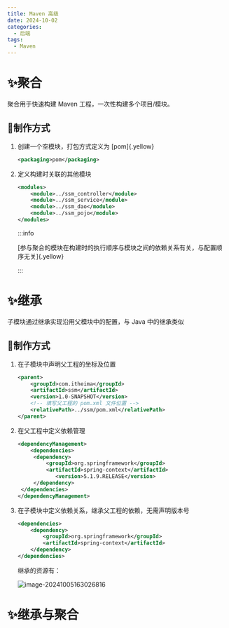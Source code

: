 ```yaml
---
title: Maven 高级
date: 2024-10-02
categories: 
  - 后端
tags: 
  - Maven
---
```


# :sparkles:聚合

聚合用于快速构建 Maven 工程，一次性构建多个项目/模块。

## :sparkling_heart:制作方式

1. 创建一个空模块，打包方式定义为 [pom]{.yellow}

   ```xml 父 pom.xml
   <packaging>pom</packaging>
   ```

2. 定义构建时关联的其他模块

   ```xml 父 pom.xml
   <modules>
       <module>../ssm_controller</module>
       <module>../ssm_service</module>
       <module>../ssm_dao</module>
       <module>../ssm_pojo</module>
   </modules>
   ```

   :::info

   [参与聚合的模块在构建时的执行顺序与模块之间的依赖关系有关，与配置顺序无关]{.yellow}

   :::

# :sparkles:继承

子模块通过继承实现沿用父模块中的配置，与 Java 中的继承类似

## :sparkling_heart:制作方式

1. 在子模块中声明父工程的坐标及位置

   ```xml 子 pom.xml
   <parent>
       <groupId>com.itheima</groupId>
       <artifactId>ssm</artifactId>
       <version>1.0-SNAPSHOT</version>
       <!-- 填写父工程的 pom.xml 文件位置 -->
       <relativePath>../ssm/pom.xml</relativePath>
   </parent>
   ```

2. 在父工程中定义依赖管理

   ```xml 父 pom.xml
   <dependencyManagement>
       <dependencies>
       	<dependency>
           	<groupId>org.springframework</groupId>
           	<artifactId>spring-context</artifactId>
               <version>5.1.9.RELEASE</version>
       	</dependency>
   	</dependencies>
   </dependencyManagement>
   ```

3. 在子模块中定义依赖关系，继承父工程的依赖，无需声明版本号

   ```xml 子 pom.xml
   <dependencies>
       <dependency>
           <groupId>org.springframework</groupId>
           <artifactId>spring-context</artifactId>
       </dependency>
   </dependencies>
   ```

   继承的资源有：

   ![image-20241005163026816](https://images.weserv.nl/?url=https://cdn.jsdelivr.net/gh/slx-world/blog-images@master/image-20241005163026816.png)

# :sparkles:继承与聚合

